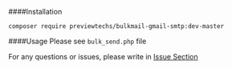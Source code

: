 ####Installation
```
composer require previewtechs/bulkmail-gmail-smtp:dev-master
```

####Usage
Please see `bulk_send.php` file

For any questions or issues, please write in [Issue Section](https://github.com/PreviewTechnologies/bulkmail-gmail-smtp/issues)
